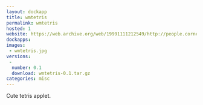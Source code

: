 ```yaml
---
layout: dockapp
title: wmtetris
permalink: wmtetris
hosted: 1
website: https://web.archive.org/web/19991111212549/http://people.cornell.edu/pages/srs25/tumbolia/wmtetris.html
dockapps:
images:
 - wmtetris.jpg
versions:
 -
  number: 0.1
  download: wmtetris-0.1.tar.gz
categories: misc
---
```

Cute tetris applet.
